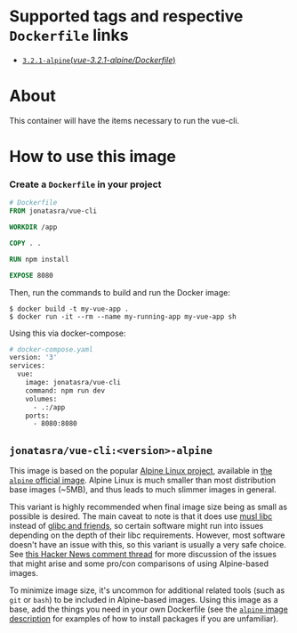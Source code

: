 # Supported tags and respective `Dockerfile` links

- [`3.2.1-alpine`(*vue-3.2.1-alpine/Dockerfile*)](https://github.com/johnt1000/docker-vue-cli/blob/vue-3.2.1-alpine/Dockerfile)

# About

This container will have the items necessary to run the vue-cli.

# How to use this image

### Create a `Dockerfile` in your project

```dockerfile
# Dockerfile
FROM jonatasra/vue-cli

WORKDIR /app

COPY . .

RUN npm install

EXPOSE 8080
```

Then, run the commands to build and run the Docker image:

```console
$ docker build -t my-vue-app .
$ docker run -it --rm --name my-running-app my-vue-app sh
```

Using this via docker-compose:

```dockerfile
# docker-compose.yaml
version: '3'
services:
  vue:
    image: jonatasra/vue-cli
    command: npm run dev
    volumes:
      - .:/app
    ports:
      - 8080:8080
```

## `jonatasra/vue-cli:<version>-alpine`

This image is based on the popular [Alpine Linux project](http://alpinelinux.org), available in [the `alpine` official image](https://hub.docker.com/_/alpine). Alpine Linux is much smaller than most distribution base images (~5MB), and thus leads to much slimmer images in general.

This variant is highly recommended when final image size being as small as possible is desired. The main caveat to note is that it does use [musl libc](http://www.musl-libc.org) instead of [glibc and friends](http://www.etalabs.net/compare_libcs.html), so certain software might run into issues depending on the depth of their libc requirements. However, most software doesn't have an issue with this, so this variant is usually a very safe choice. See [this Hacker News comment thread](https://news.ycombinator.com/item?id=10782897) for more discussion of the issues that might arise and some pro/con comparisons of using Alpine-based images.

To minimize image size, it's uncommon for additional related tools (such as `git` or `bash`) to be included in Alpine-based images. Using this image as a base, add the things you need in your own Dockerfile (see the [`alpine` image description](https://hub.docker.com/_/alpine/) for examples of how to install packages if you are unfamiliar).